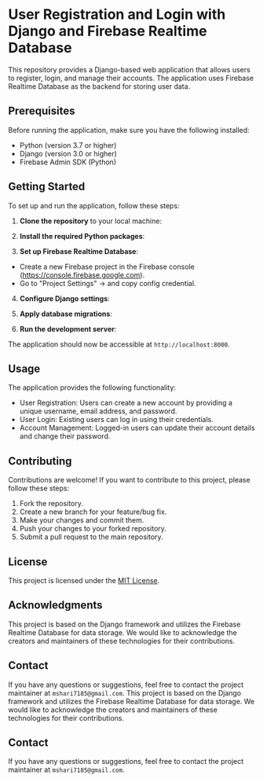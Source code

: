 # User Registration and Login with Django and Firebase Realtime Database

This repository provides a Django-based web application that allows users to register, login, and manage their accounts. The application uses Firebase Realtime Database as the backend for storing user data.

## Prerequisites

Before running the application, make sure you have the following installed:

- Python (version 3.7 or higher)
- Django (version 3.0 or higher)
- Firebase Admin SDK (Python)

## Getting Started

To set up and run the application, follow these steps:

1. **Clone the repository** to your local machine:


2. **Install the required Python packages**:


3. **Set up Firebase Realtime Database**:

- Create a new Firebase project in the Firebase console (https://console.firebase.google.com).
- Go to "Project Settings" -> and copy config credential.

4. **Configure Django settings**:


5. **Apply database migrations**:


6. **Run the development server**:


The application should now be accessible at `http://localhost:8000`.

## Usage

The application provides the following functionality:

- User Registration: Users can create a new account by providing a unique username, email address, and password.
- User Login: Existing users can log in using their credentials.
- Account Management: Logged-in users can update their account details and change their password.

## Contributing

Contributions are welcome! If you want to contribute to this project, please follow these steps:

1. Fork the repository.
2. Create a new branch for your feature/bug fix.
3. Make your changes and commit them.
4. Push your changes to your forked repository.
5. Submit a pull request to the main repository.

## License

This project is licensed under the [MIT License](LICENSE).

## Acknowledgments
This project is based on the Django framework and utilizes the Firebase Realtime Database for data storage. We would like to acknowledge the creators and maintainers of these technologies for their contributions.

## Contact

If you have any questions or suggestions, feel free to contact the project maintainer at `mshari7185@gmail.com`.
This project is based on the Django framework and utilizes the Firebase Realtime Database for data storage. We would like to acknowledge the creators and maintainers of these technologies for their contributions.

## Contact

If you have any questions or suggestions, feel free to contact the project maintainer at `mshari7185@gmail.com`.
